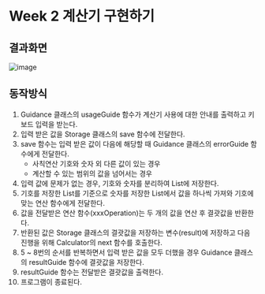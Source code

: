 # Week 2 계산기 구현하기
## 결과화면
![image](https://github.com/hellou8363/kotlin-individual-assignment/assets/89592727/f3561d4f-d615-458d-84b8-f1ad363b49bc)

## 동작방식
1. Guidance 클래스의 usageGuide 함수가 계산기 사용에 대한 안내를 출력하고 키보드 입력을 받는다.
2. 입력 받은 값을 Storage 클래스의 save 함수에 전달한다.
3. save 함수는 입력 받은 값이 다음에 해당할 때 Guidance 클래스의 errorGuide 함수에게 전달한다.  
   - 사칙연산 기호와 숫자 외 다른 값이 있는 경우
   - 계산할 수 있는 범위의 값을 넘어서는 경우
4. 입력 값에 문제가 없는 경우, 기호와 숫자를 분리하여 List에 저장한다.
5. 기호를 저장한 List를 기준으로 숫자를 저장한 List에서 값을 하나씩 가져와 기호에 맞는 연산 함수에게 전달한다.
6. 값을 전달받은 연산 함수(xxxOperation)는 두 개의 값을 연산 후 결괏값을 반환한다.
7. 반환된 값은 Storage 클래스의 결괏값을 저장하는 변수(result)에 저장하고 다음 진행을 위해 Calculator의 next 함수를 호출한다.
8. 5 ~ 8번의 순서를 반복하면서 입력 받은 값을 모두 더했을 경우 Guidance 클래스의 resultGuide 함수에 결괏값을 저장한다.
9. resultGuide 함수는 전달받은 결괏값을 출력한다.
10. 프로그램이 종료된다.
